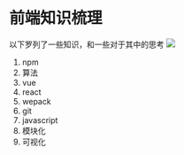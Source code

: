 # 前端知识梳理
以下罗列了一些知识，和一些对于其中的思考
![](http://img0.didiglobal.com/static/luban_data/1c550e2efd9c30fb7a8f135efa68209e)

1. npm
2. 算法
3. vue
4. react
5. wepack
6. git
7. javascript
8. 模块化
9. 可视化
